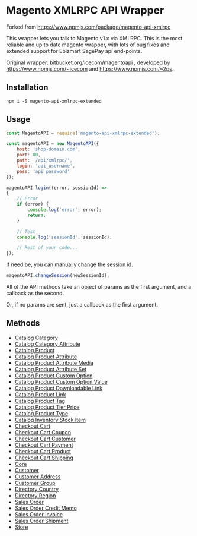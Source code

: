 # Magento XMLRPC API Wrapper

Forked from https://www.npmjs.com/package/magento-api-xmlrpc

This wrapper lets you talk to Magento v1.x via XMLRPC. This is the most reliable and up to date magento wrapper, with lots of bug fixes and extended support for Ebizmart SagePay api end-points.

Original wrapper: bitbucket.org/icecom/magentoapi , developed by https://www.npmjs.com/~icecom and https://www.npmjs.com/~2ps. 

## Installation

`npm i -S magento-api-xmlrpc-extended`

## Usage

```js
const MagentoAPI = require('magento-api-xmlrpc-extended');

const magentoAPI = new MagentoAPI({
    host: 'shop-domain.com',
    port: 80,
    path: '/api/xmlrpc/',
    login: 'api_username',
    pass: 'api_password'
});

magentoAPI.login((error, sessionId) =>
{
    // Error
    if (error) {
        console.log('error', error);
        return;
    }

    // Test
    console.log('sessionId', sessionId);

    // Rest of your code...
});
```

If need be, you can manually change the session id.

```js
magentoAPI.changeSession(newSessionId);
```

All of the API methods take an object of params as the first argument, and a callback as the second.

Or, if no params are sent, just a callback as the first argument.

## Methods

+ [Catalog Category](./readmes/catalog_category.md)
+ [Catalog Category Attribute](./readmes/catalog_category_attribute.md)
+ [Catalog Product](./readmes/catalog_product.md)
+ [Catalog Product Attribute](./readmes/catalog_product_attribute.md)
+ [Catalog Product Attribute Media](./readmes/catalog_product_attribute_media.md)
+ [Catalog Product Attribute Set](./readmes/catalog_product_attribute_set.md)
+ [Catalog Product Custom Option](./readmes/catalog_product_custom_option.md)
+ [Catalog Product Custom Option Value](./readmes/catalog_product_custom_option_value.md)
+ [Catalog Product Downloadable Link](./readmes/catalog_product_downloadable_link.md)
+ [Catalog Product Link](./readmes/catalog_product_link.md)
+ [Catalog Product Tag](./readmes/catalog_product_tag.md)
+ [Catalog Product Tier Price](./readmes/catalog_product_tier_price.md)
+ [Catalog Product Type](./readmes/catalog_product_type.md)
+ [Catalog Inventory Stock Item](./readmes/catalogInventory_stock_item.md)
+ [Checkout Cart](./readmes/checkout_cart.md)
+ [Checkout Cart Coupon](./readmes/checkout_cart_coupon.md)
+ [Checkout Cart Customer](./readmes/checkout_cart_customer.md)
+ [Checkout Cart Payment](./readmes/checkout_cart_payment.md)
+ [Checkout Cart Product](./readmes/checkout_cart_product.md)
+ [Checkout Cart Shipping](./readmes/checkout_cart_shipping.md)
+ [Core](./readmes/core.md)
+ [Customer](./readmes/customer.md)
+ [Customer Address](./readmes/customer_address.md)
+ [Customer Group](./readmes/customer_group.md)
+ [Directory Country](./readmes/directory_country.md)
+ [Directory Region](./readmes/directory_region.md)
+ [Sales Order](./readmes/sales_order.md)
+ [Sales Order Credit Memo](./readmes/sales_order_credit_memo.md)
+ [Sales Order Invoice](./readmes/sales_order_invoice.md)
+ [Sales Order Shipment](./readmes/sales_order_shipment.md)
+ [Store](./readmes/store.md)
